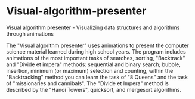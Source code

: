# Visual-algorithm-presenter
Visual algorithm presenter - Visualizing data structures and algorithms through animations

The "Visual algorithm presenter" uses animations to present the computer science material learned during high school years. The program includes animations of the most important tasks of searches, sorting, "Backtrack" and "Divide et impera" methods: sequential and binary search; bubble, insertion, minimum (or maximum) selection and counting, within the "Backtracking" method you can learn the task of "8 Queens" and the task of "missionaries and cannibals". The "Divide et Impera" method is described by the "Hanoi Towers", quicksort, and mergesort algorithms.
